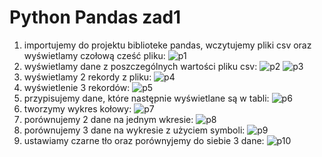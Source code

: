 # Python Pandas zad1
1. importujemy do projektu biblioteke pandas, wczytujemy pliki csv oraz wyświetlamy czołową cześć pliku: 
![p1](https://user-images.githubusercontent.com/63299920/166694099-c92c6a31-1684-45f8-9a9c-2a50807f8ddc.png)
2. wyświetlamy dane z poszczególnych wartości pliku csv:
![p2](https://user-images.githubusercontent.com/63299920/166694254-97218dfd-ca15-42bd-b9a0-cf5579db2aec.png)
![p3](https://user-images.githubusercontent.com/63299920/166694263-cb322fd7-16c0-4791-8cf1-47b69466b1e4.png)
3. wyświetlamy 2 rekordy z pliku:
![p4](https://user-images.githubusercontent.com/63299920/166694410-450c984a-e0a6-44da-83cf-cd833a310ed5.png)
4. wyświetlenie 3 rekordów: 
![p5](https://user-images.githubusercontent.com/63299920/166694530-5a480de3-376e-4355-b4b6-7ac34cbad981.png)
5. przypisujemy dane, które następnie wyświetlane są w tabli:
![p6](https://user-images.githubusercontent.com/63299920/166694753-c32674c8-00cc-4f6c-84c8-34e6746e2aab.png)
6. tworzymy wykres kołowy:
![p7](https://user-images.githubusercontent.com/63299920/166694836-ce837359-c4ff-4e42-a922-c2fb2f88e069.png)
7. porównujemy 2 dane na jednym wkresie:
![p8](https://user-images.githubusercontent.com/63299920/166695047-46dc6eff-a8e5-4d7a-a7e7-a20d748204f7.png)
8. porównujemy 3 dane na wykresie z użyciem symboli:
![p9](https://user-images.githubusercontent.com/63299920/166695209-84860ca7-ade0-41dd-b49b-8616eceb0db6.png)
9. ustawiamy czarne tło oraz porównyjemy do siebie 3 dane:
![p10](https://user-images.githubusercontent.com/63299920/166695407-10612c7b-1ca8-449e-b656-59b7e67302f7.png)
